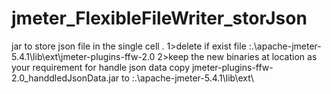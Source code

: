 # jmeter_FlexibleFileWriter_storJson
jar to store json file in the single cell .
1>delete if exist file :.\apache-jmeter-5.4.1\lib\ext\jmeter-plugins-ffw-2.0
2>keep the new binaries at location as your requirement 
for handle json data copy jmeter-plugins-ffw-2.0_handdledJsonData.jar to :.\apache-jmeter-5.4.1\lib\ext\ 
